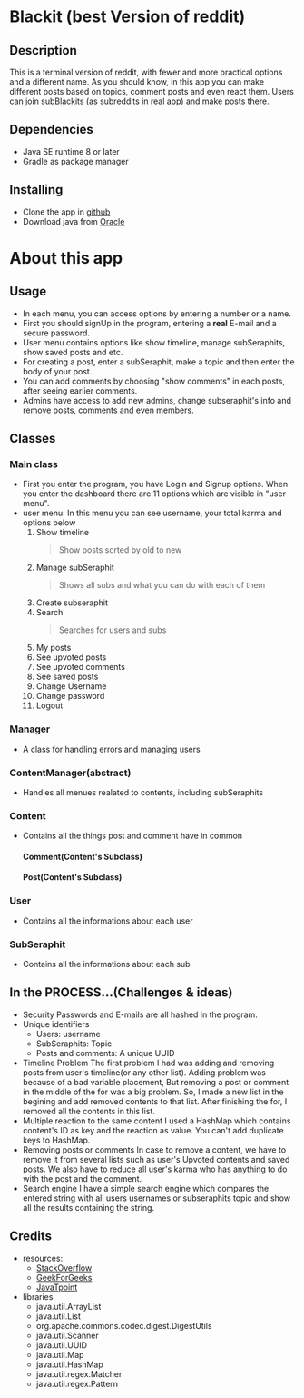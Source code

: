 # Blackit (best Version of reddit)
## Description
This is a terminal version of reddit, with fewer and more practical options and a different name. As you should know, in this app you can make different posts based on topics, comment posts and even react them.
Users can join subBlackits (as subreddits in real app) and make posts there.

## Dependencies
- Java SE runtime 8 or later
- Gradle as package manager

## Installing
- Clone the app in [github](https://github.com/MmdHosain/Blackit)
- Download java from [Oracle](https://www.oracle.com)

# About this app

## Usage

- In each menu, you can access options by entering a number or a name.
- First you should signUp in the program, entering a **real** E-mail and a secure password.
- User menu contains options like show timeline, manage subSeraphits, show saved posts and etc.
- For creating a post, enter a subSeraphit, make a topic and then enter the body of your post.
- You can add comments by choosing "show comments" in each posts, after seeing earlier comments.
- Admins have access to add new admins, change subseraphit's info and remove posts, comments and even members.

## Classes

### Main class
- First you enter the program, you have Login and Signup options. When you enter the dashboard there are 11 options which are visible in "user menu".
- user menu: In this menu you can see username, your total karma and options below
  1. Show timeline
       > Show posts sorted by old to new
  3. Manage subSeraphit
       > Shows all subs and what you can do with each of them
  5. Create subseraphit
  7. Search
       > Searches for users and subs
  9. My posts
  11. See upvoted posts
  12. See upvoted comments
  13. See saved posts
  14. Change Username
  15. Change password
  16. Logout

### Manager
- A class for handling errors and managing users

### ContentManager(abstract)
- Handles all menues realated to contents, including subSeraphits

### Content
- Contains all the things post and comment have in common

  #### Comment(Content's Subclass)

  #### Post(Content's Subclass)

### User
- Contains all the informations about each user

### SubSeraphit
- Contains all the informations about each sub

## In the PROCESS...(Challenges & ideas)
- Security
  Passwords and E-mails are all hashed in the program.
- Unique identifiers
  - Users: username
  - SubSeraphits: Topic
  - Posts and comments: A unique UUID
- Timeline Problem
  The first problem I had was adding and removing posts from user's timeline(or any other list).
  Adding problem was because of a bad variable placement, But removing a post or comment in the middle of the for was a big problem. So, I made a new list in the begining and add removed contents to that list. After finishing the for, I removed all the contents in this list.
- Multiple reaction to the same content
  I used a HashMap which contains content's ID as key and the reaction as value. You can't add duplicate keys to HashMap.
- Removing posts or comments
  In case to remove a content, we have to remove it from several lists such as user's Upvoted contents and saved posts. We also have to reduce all user's karma who has anything to do with the post and the comment.
- Search engine
  I have a simple search engine which compares the entered string with all users usernames or subseraphits topic and show all the results containing the string.



## Credits
- resources:
  - [StackOverflow](https://stackoverflow.com)
  - [GeekForGeeks](https://www.geeksforgeeks.org)
  - [JavaTpoint](https://www.javatpoint.com)
- libraries
  - java.util.ArrayList
  - java.util.List
  - org.apache.commons.codec.digest.DigestUtils
  - java.util.Scanner
  - java.util.UUID
  - java.util.Map
  - java.util.HashMap
  - java.util.regex.Matcher
  - java.util.regex.Pattern






